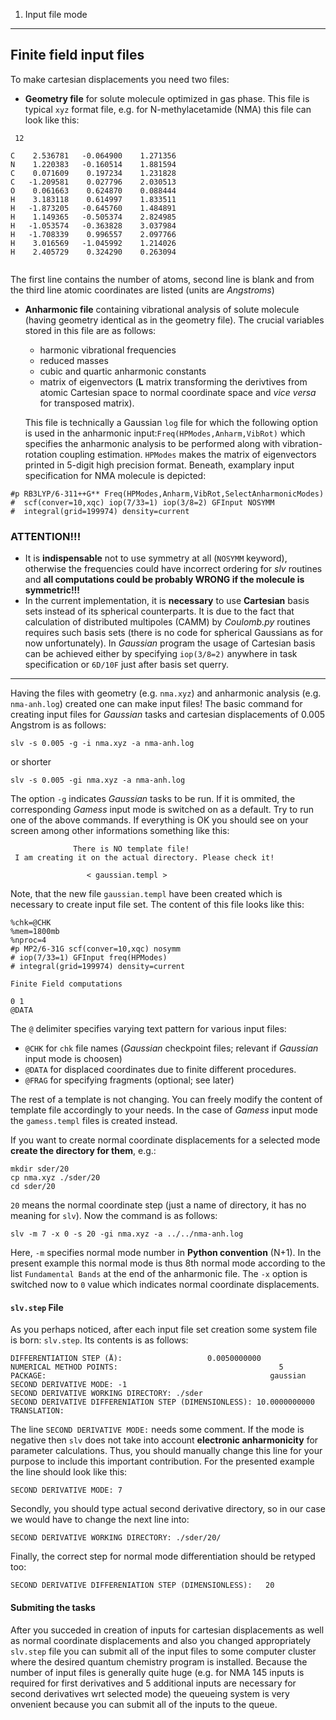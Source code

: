 1. Input file mode 
-------------------
## Finite field input files ##

To make cartesian displacements you need two files:
- **Geometry file** for solute molecule optimized in gas phase. 
  This file is typical `xyz` format file, e.g. for N-methylacetamide (NMA)
  this file can look like this:

```
 12

C    2.536781   -0.064900    1.271356 
N    1.220383   -0.160514    1.881594 
C    0.071609    0.197234    1.231828 
C   -1.209581    0.027796    2.030513 
O    0.061663    0.624870    0.088444 
H    3.183118    0.614997    1.833511 
H   -1.873205   -0.645760    1.484891 
H    1.149365   -0.505374    2.824985 
H   -1.053574   -0.363828    3.037984 
H   -1.708339    0.996557    2.097766 
H    3.016569   -1.045992    1.214026 
H    2.405729    0.324290    0.263094 


```
The first line contains the number of atoms, second line is blank and from the third line 
atomic coordinates are listed (units are *Angstroms*)

- **Anharmonic file** containing vibrational analysis of solute molecule 
  (having geometry identical as in the geometry file).
  The crucial variables stored in this file are as follows:
  - harmonic vibrational frequencies
  - reduced masses
  - cubic and quartic anharmonic constants
  - matrix of eigenvectors (**L** matrix transforming the derivtives from atomic Cartesian
    space to normal coordinate space and *vice versa* for transposed matrix).

  This file is technically a Gaussian `log` file for which 
  the following option is used in the anharmonic input:`Freq(HPModes,Anharm,VibRot)`
  which specifies the anharmonic analysis to be performed along with vibration-rotation
  coupling estimation. `HPModes` makes the matrix of eigenvectors printed in 5-digit high precision
  format. Beneath, examplary input specification for NMA molecule is depicted:
  
```
#p RB3LYP/6-311++G** Freq(HPModes,Anharm,VibRot,SelectAnharmonicModes)
#  scf(conver=10,xqc) iop(7/33=1) iop(3/8=2) GFInput NOSYMM 
#  integral(grid=199974) density=current
```

### **ATTENTION!!!** ###
  - It is **indispensable** not to use symmetry at all (`NOSYMM` keyword), otherwise the frequencies could 
    have incorrect ordering for *slv* routines and 
    **all computations could be probably WRONG if the molecule is symmetric!!!**
  - In the current implementation, it is **necessary** to use **Cartesian** basis sets instead of 
    its spherical counterparts. It is due to the fact that calculation of distributed multipoles 
    (CAMM) by *Coulomb.py* routines requires such basis sets (there is no code for spherical Gaussians 
    as for now unfortunately). In *Gaussian* program the usage of Cartesian basis can be achieved either by 
    specifying `iop(3/8=2)` anywhere in task specification or `6D/10F` just after basis set querry.

--------
Having the files with geometry (e.g. `nma.xyz`) and anharmonic analysis (e.g. `nma-anh.log`) created 
one can make input files! 
The basic command for creating input files for *Gaussian* tasks and cartesian displacements of 0.005 Angstrom 
is as follows:

```
slv -s 0.005 -g -i nma.xyz -a nma-anh.log
```
or shorter
```
slv -s 0.005 -gi nma.xyz -a nma-anh.log
```
The option `-g` indicates *Gaussian* tasks to be run. If it is ommited, the corresponding *Gamess* 
input mode is switched on as a default. Try to run one of the above commands. If everything is OK 
you should see on your screen among other informations something like this:
```
              There is NO template file!
 I am creating it on the actual directory. Please check it!

                 < gaussian.templ >

```
Note, that the new file `gaussian.templ` have been created which is necessary to create input file set. 
The content of this file looks like this:
```
%chk=@CHK
%mem=1800mb
%nproc=4
#p MP2/6-31G scf(conver=10,xqc) nosymm
# iop(7/33=1) GFInput freq(HPModes)
# integral(grid=199974) density=current
              
Finite Field computations

0 1
@DATA
```
The `@` delimiter specifies varying text pattern for various input files: 
- `@CHK` for `chk` file names (*Gaussian* checkpoint files; relevant if *Gaussian* input mode is choosen)
- `@DATA` for displaced coordinates due to finite different procedures. 
- `@FRAG` for specifying fragments (optional; see later)

The rest of a template is not changing.
You can freely modify the content of template file accordingly to your needs. In the case of *Gamess* input mode
the `gamess.templ` files is created instead.

If you want to create normal coordinate displacements for a selected mode **create the directory for them**, e.g.:
```
mkdir sder/20
cp nma.xyz ./sder/20
cd sder/20
```
`20` means the normal coordinate step (just a name of directory, it has no meaning for `slv`). 
Now the command is as follows:
```
slv -m 7 -x 0 -s 20 -gi nma.xyz -a ../../nma-anh.log
```
Here, `-m` specifies normal mode number in **Python convention** (N+1). In the present example this normal mode
is thus 8th normal mode according to the list `Fundamental Bands` at the end of the anharmonic file.
The `-x` option is switched now to `0` value which indicates normal coordinate displacements.

#### `slv.step` File ####

As you perhaps noticed, after each input file set creation some system file is born: `slv.step`. Its contents
is as follows:
```
DIFFERENTIATION STEP (Å):                   0.0050000000
NUMERICAL METHOD POINTS:                                    5
PACKAGE:                                                  gaussian
SECOND DERIVATIVE MODE: -1
SECOND DERIVATIVE WORKING DIRECTORY: ./sder
SECOND DERIVATIVE DIFFERENIATION STEP (DIMENSIONLESS): 10.0000000000
TRANSLATION:
```
The line `SECOND DERIVATIVE MODE:` needs some comment. If the mode is negative then `slv` does not 
take into account **electronic anharmonicity** for parameter calculations. Thus, you should  manually change this line
for your purpose to include this important contribution. For the presented example the line should look like this:
```
SECOND DERIVATIVE MODE: 7
```
Secondly, you should type actual second derivative directory, so in our case we would have to change the 
next line into:
```
SECOND DERIVATIVE WORKING DIRECTORY: ./sder/20/
```
Finally, the correct step for normal mode differentiation should be retyped too:
```
SECOND DERIVATIVE DIFFERENIATION STEP (DIMENSIONLESS):   20
```
#### Submiting the tasks ####

After you succeded in creation of inputs for cartesian displacements as well as normal coordinate displacements
and also you changed appropriately `slv.step` file you can submit all of the input files to some computer
cluster where the desired quantum chemistry program is installed. Because the number of input files is generally
quite huge (e.g. for NMA 145 inputs is required for first derivatives and 5  additional inputs are necessary for 
second derivatives wrt selected mode) the queueing system is very onvenient because you can submit all of the inputs
to the queue. 
